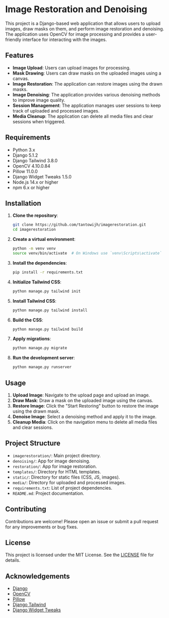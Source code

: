 # Image Restoration and Denoising

This project is a Django-based web application that allows users to upload images, draw masks on them, and perform image restoration and denoising. The application uses OpenCV for image processing and provides a user-friendly interface for interacting with the images.

## Features

- **Image Upload**: Users can upload images for processing.
- **Mask Drawing**: Users can draw masks on the uploaded images using a canvas.
- **Image Restoration**: The application can restore images using the drawn masks.
- **Image Denoising**: The application provides various denoising methods to improve image quality.
- **Session Management**: The application manages user sessions to keep track of uploaded and processed images.
- **Media Cleanup**: The application can delete all media files and clear sessions when triggered.

## Requirements

- Python 3.x
- Django 5.1.2
- Django Tailwind 3.8.0
- OpenCV 4.10.0.84
- Pillow 11.0.0
- Django Widget Tweaks 1.5.0
- Node.js 14.x or higher
- npm 6.x or higher

## Installation

1. **Clone the repository**:
    ```sh
    git clone https://github.com/tantowijh/imagerestoration.git
    cd imagerestoration
    ```

2. **Create a virtual environment**:
    ```sh
    python -m venv venv
    source venv/bin/activate  # On Windows use `venv\Scripts\activate`
    ```

3. **Install the dependencies**:
    ```sh
    pip install -r requirements.txt
    ```

4. **Initialize Tailwind CSS**:
    ```sh
    python manage.py tailwind init
    ```

5. **Install Tailwind CSS**:
    ```sh
    python manage.py tailwind install
    ```

6. **Build the CSS**:
    ```sh
    python manage.py tailwind build
    ```

7. **Apply migrations**:
    ```sh
    python manage.py migrate
    ```

8. **Run the development server**:
    ```sh
    python manage.py runserver
    ```

## Usage

1. **Upload Image**: Navigate to the upload page and upload an image.
2. **Draw Mask**: Draw a mask on the uploaded image using the canvas.
3. **Restore Image**: Click the "Start Restoring" button to restore the image using the drawn mask.
4. **Denoise Image**: Select a denoising method and apply it to the image.
5. **Cleanup Media**: Click on the navigation menu to delete all media files and clear sessions.

## Project Structure

- `imagerestoration/`: Main project directory.
- `denoising/`: App for image denoising.
- `restoration/`: App for image restoration.
- `templates/`: Directory for HTML templates.
- `static/`: Directory for static files (CSS, JS, images).
- `media/`: Directory for uploaded and processed images.
- `requirements.txt`: List of project dependencies.
- `README.md`: Project documentation.

## Contributing

Contributions are welcome! Please open an issue or submit a pull request for any improvements or bug fixes.

## License

This project is licensed under the MIT License. See the [LICENSE](LICENSE) file for details.

## Acknowledgements

- [Django](https://www.djangoproject.com/)
- [OpenCV](https://opencv.org/)
- [Pillow](https://python-pillow.org/)
- [Django Tailwind](https://django-tailwind.readthedocs.io/)
- [Django Widget Tweaks](https://github.com/jazzband/django-widget-tweaks)